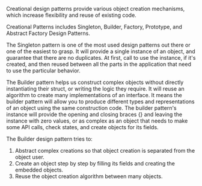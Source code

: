 Creational design patterns provide various object creation mechanisms, which increase flexibility and reuse of existing
code.

Creational Patterns includes Singleton, Builder, Factory, Prototype, and Abstract Factory Design Patterns.

The Singleton pattern is one of the most used design patterns out there or one of the easiest to grasp. It will provide
a single instance of an object, and guarantee that there are no duplicates. At first, call to use the instance, if it's
created, and then reused between all the parts in the application that need to use the particular behavior.

The Builder pattern helps us construct complex objects without directly instantiating their struct, or writing the logic
they require. It will reuse an algorithm to create many implementations of an interface. It means the builder pattern
will allow you to produce different types and representations of an object using the same construction code. The builder
pattern's instance will provide the opening and closing braces {} and leaving the instance with zero values, or as
complex as an object that needs to make some API calls, check states, and create objects for its fields.

The Builder design pattern tries to:

1. Abstract complex creations so that object creation is separated from the object user.
2. Create an object step by step by filling its fields and creating the embedded objects.
3. Reuse the object creation algorithm between many objects.
